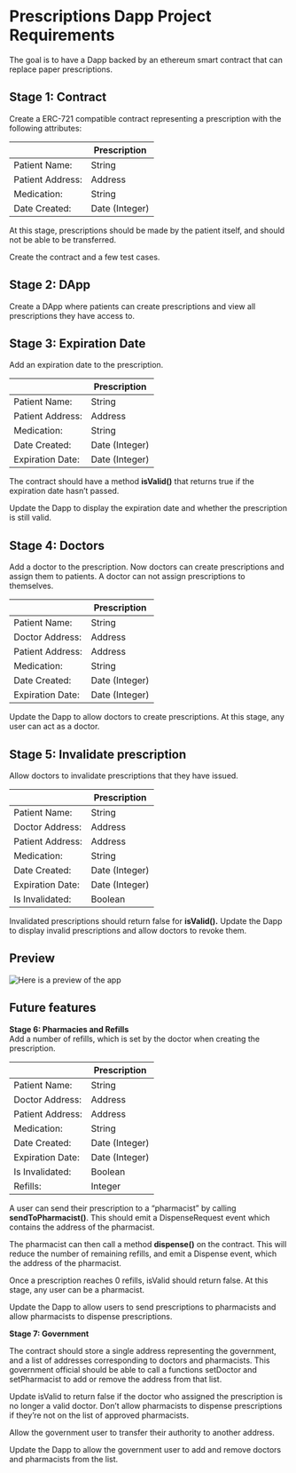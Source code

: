 # **Prescriptions Dapp Project Requirements**

The goal is to have a Dapp backed by an ethereum smart contract that can replace paper prescriptions.


## Stage 1: Contract


Create a ERC-721 compatible contract representing a prescription with the following attributes:

| |Prescription |
|--|--|
|  Patient Name: | String  
| Patient Address:  | Address
|  Medication: | String  
|  Date Created: | Date (Integer)

At this stage, prescriptions should be made by the patient itself, and should not be able to be transferred.

Create the contract and a few test cases.

## Stage 2: DApp

Create a DApp where patients can create prescriptions and view all prescriptions they have access to.

## Stage 3: Expiration Date
Add an expiration date to the prescription.

| |Prescription |
|--|--|
|  Patient Name: | String  
| Patient Address:  | Address
|  Medication: | String  
|  Date Created: | Date (Integer)
| Expiration Date:  | Date (Integer)

The contract should have a method **isValid()** that returns true if the expiration date hasn’t passed.

Update the Dapp to display the expiration date and whether the prescription is still valid.

## Stage 4: Doctors

Add a doctor to the prescription. Now doctors can create prescriptions and assign them to patients. A doctor can not assign prescriptions to themselves.

| |Prescription |
|--|--|
|  Patient Name: | String  
| Doctor Address:  | Address  
| Patient Address:  | Address
|  Medication: | String  
|  Date Created: | Date (Integer)
| Expiration Date:  | Date (Integer)

Update the Dapp to allow doctors to create prescriptions.
At this stage, any user can act as a doctor.

## Stage 5: Invalidate prescription
Allow doctors to invalidate prescriptions that they have issued.

| |Prescription |
|--|--|
|  Patient Name: | String  
| Doctor Address:  | Address  
| Patient Address:  | Address
|  Medication: | String  
|  Date Created: | Date (Integer)
| Expiration Date:  | Date (Integer)
| Is Invalidated:  | Boolean


Invalidated prescriptions should return false for **isValid().** Update the Dapp to display invalid prescriptions and allow doctors to revoke them.

## Preview

![Here is a preview of the app](https://user-images.githubusercontent.com/17763644/46294165-12b96280-c58d-11e8-8a7b-1877a322273c.png)

## Future features

**Stage 6: Pharmacies and Refills**  
Add a number of refills, which is set by the doctor when creating the prescription.

| |Prescription |
|--|--|
|  Patient Name: | String  
| Doctor Address:  | Address  
| Patient Address:  | Address
|  Medication: | String  
|  Date Created: | Date (Integer)
| Expiration Date:  | Date (Integer)
| Is Invalidated:  | Boolean
| Refills:  | Integer


A user can send their prescription to a “pharmacist” by calling **sendToPharmacist()**. This should emit a DispenseRequest event which contains the address of the pharmacist.

The pharmacist can then call a method **dispense()** on the contract. This will reduce the number of remaining refills, and emit a Dispense event, which the address of the pharmacist.

Once a prescription reaches 0 refills, isValid should return false. At this stage, any user can be a pharmacist.

Update the Dapp to allow users to send prescriptions to pharmacists and allow pharmacists to dispense prescriptions.

**Stage 7: Government**

The contract should store a single address representing the government, and a list of addresses corresponding to doctors and pharmacists. This government official should be able to call a functions setDoctor and setPharmacist to add or remove the address from that list.

Update isValid to return false if the doctor who assigned the prescription is no longer a valid doctor. Don’t allow pharmacists to dispense prescriptions if they’re not on the list of approved pharmacists.

Allow the government user to transfer their authority to another address.

Update the Dapp to allow the government user to add and remove doctors and pharmacists from the list.
